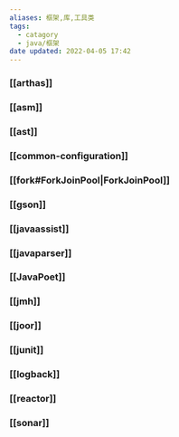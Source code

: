 ```yaml
---
aliases: 框架,库,工具类
tags:
  - catagory
  - java/框架
date updated: 2022-04-05 17:42
---
```


### [[arthas]]

### [[asm]]

### [[ast]]

### [[common-configuration]]

### [[fork#ForkJoinPool|ForkJoinPool]]

### [[gson]]

### [[javaassist]]

### [[javaparser]]

### [[JavaPoet]]

### [[jmh]]

### [[joor]]

### [[junit]]

### [[logback]]

### [[reactor]]

### [[sonar]]
